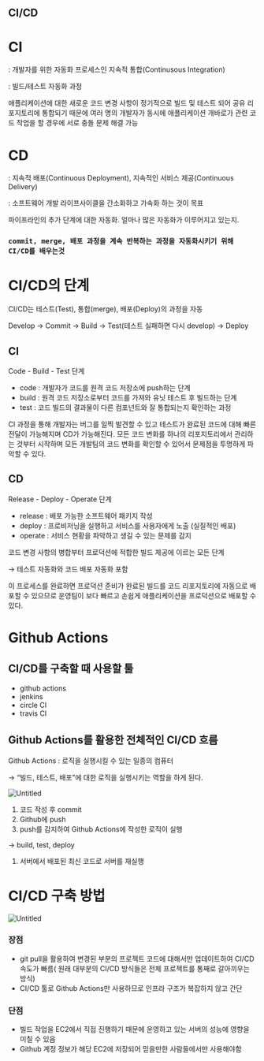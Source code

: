 ## **CI/CD**

# CI

: 개발자를 위한 자동화 프로세스인 지속적 통합(Continusous Integration) 

: 빌드/테스트 자동화 과정 

애플리케이션에 대한 새로운 코드 변경 사항이 정기적으로 빌드 및 테스트 되어 공유 리포지토리에 통합되기 때문에 여러 명의 개발자가 동시에 애플리케이션 개바로가 관련 코드 작업을 할 경우에 서로 충돌 문제 해결 가능

# CD

: 지속적 배포(Continuous Deployment), 지속적인 서비스 제공(Continuous Delivery)

: 소프트웨어 개발 라이프사이클을 간소화하고 가속화 하는 것이 목표

파이프라인의 추가 단계에 대한 자동화. 얼마나 많은 자동화가 이루어지고 있는지.

### `commit, merge, 배포 과정을 계속 반복하는 과정을 자동화시키기 위해 CI/CD를 배우는것`

# CI/CD의 단계

CI/CD는 테스트(Test), 통합(merge), 배포(Deploy)의 과정을 자동

Develop → Commit → Build → Test(테스트 실패하면 다시 develop) → Deploy

## CI

Code - Build - Test 단계

- code : 개발자가 코드를 원격 코드 저장소에 push하는 단계
- build : 원격 코드 저장소로부터 코드를 가져와 유닛 테스트 후 빌드하는 단계
- test : 코드 빌드의 결과물이 다른 컴포넌트와 잘 통합되는지 확인하는 과정

CI 과정을 통해 개발자는 버그를 일찍 발견할 수 있고 테스트가 완료된 코드에 대해 빠른 전달이 가능해지며 CD가 가능해진다. 모든 코드 변화를 하나의 리포지토리에서 관리하는 것부터 시작하며 모든 개발팀의 코드 변화를 확인할 수 있어서 문제점을 투명하게 파악할 수 있다. 

## CD

Release - Deploy - Operate 단계

- release : 배포 가능한 소프트웨어 패키지 작성
- deploy : 프로비저닝을 실행하고 서비스를 사용자에게 노출 (실질적인 배포)
- operate : 서비스 현황을 파악하고 생길 수 있는 문제를 감지

코드 변경 사항의 병합부터 프로덕션에 적합한 빌드 제공에 이르는 모든 단계

→ 테스트 자동화와 코드 배포 자동화 포함

이 프로세스를 완료하면 프로덕션 준비가 완료된 빌드를 코드 리포지토리에 자동으로 배포할 수 있으므로 운영팀이 보다 빠르고 손쉽게 애플리케이션을 프로덕션으로 배포할 수 있다.

# Github Actions

## CI/CD를 구축할 때 사용할 툴

- github actions
- jenkins
- circle CI
- travis CI

## Github Actions를 활용한 전체적인 CI/CD 흐름

Github Actions : 로직을 실행시킬 수 있는 일종의 컴퓨터

→ “빌드, 테스트, 배포”에 대한 로직을 실행시키는 역할을 하게 된다.

![Untitled](https://prod-files-secure.s3.us-west-2.amazonaws.com/f316fa56-77e7-47ca-b397-468f6d5d1a79/2a6eef7f-e673-44c8-bff2-3aae09cb779e/Untitled.png)

1. 코드 작성 후 commit
2. Github에 push
3. push를 감지하여 Github Actions에 작성한 로직이 실행

→ build, test, deploy

1. 서버에서 배포된 최신 코드로 서버를 재실행

# CI/CD 구축 방법

![Untitled](https://prod-files-secure.s3.us-west-2.amazonaws.com/f316fa56-77e7-47ca-b397-468f6d5d1a79/44f4cd6e-f797-43f4-883f-d70c562f8d79/Untitled.png)

### 장점

- git pull을 활용하여 변경된 부분의 프로젝트 코드에 대해서만 업데이트하여 CI/CD 속도가 빠름( 원래 대부분의 CI/CD 방식들은 전체 프로젝트를 통째로 갈아끼우는 방식)
- CI/CD 툴로 Github Actions만 사용하므로 인프라 구조가 복잡하지 않고 간단

### 단점

- 빌드 작업을 EC2에서 직접 진행하기 때문에 운영하고 있는 서버의 성능에 영향을 미칠 수 있음
- Github 계정 정보가 해당 EC2에 저장되어 믿을만한 사람들에서만 사용해야함

